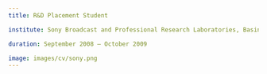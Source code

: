 ```yaml
---
title: R&D Placement Student

institute: Sony Broadcast and Professional Research Laboratories, Basingstoke, UK

duration: September 2008 – October 2009

image: images/cv/sony.png
---
```




